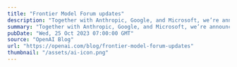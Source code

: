 ```yaml
---
title: "Frontier Model Forum updates"
description: "Together with Anthropic, Google, and Microsoft, we’re announcing the new Executive Director of the Frontier Model Forum and a new $10 million AI Safety Fund."
summary: "Together with Anthropic, Google, and Microsoft, we’re announcing the new Executive Director of the Frontier Model Forum and a new $10 million AI Safety Fund."
pubDate: "Wed, 25 Oct 2023 07:00:00 GMT"
source: "OpenAI Blog"
url: "https://openai.com/blog/frontier-model-forum-updates"
thumbnail: "/assets/ai-icon.png"
---
```



